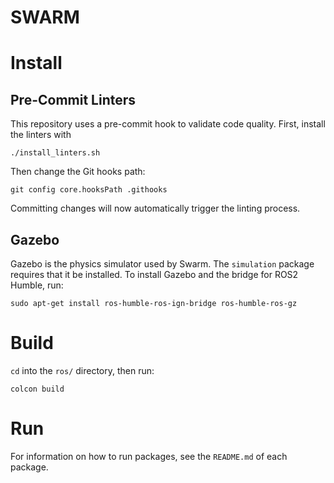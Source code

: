 # SWARM

# Install

## Pre-Commit Linters

This repository uses a pre-commit hook to validate code quality. First, install the linters with

```
./install_linters.sh
```

Then change the Git hooks path:

```
git config core.hooksPath .githooks
```

Committing changes will now automatically trigger the linting process.

## Gazebo

Gazebo is the physics simulator used by Swarm. The `simulation` package requires that it be installed. To install Gazebo and the bridge for ROS2 Humble, run:

```
sudo apt-get install ros-humble-ros-ign-bridge ros-humble-ros-gz
```

# Build

`cd` into the `ros/` directory, then run:

```
colcon build
```

# Run

For information on how to run packages, see the `README.md` of each package.
